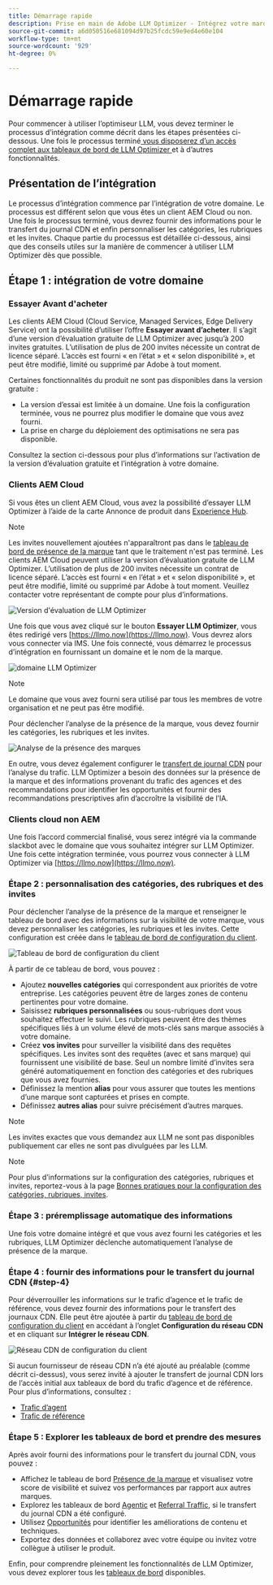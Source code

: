 ```yaml
---
title: Démarrage rapide
description: Prise en main de Adobe LLM Optimizer - Intégrez votre marque, déverrouillez les informations de visibilité de l’IA et explorez les tableaux de bord pour améliorer les performances des recherches.
source-git-commit: a6d050516e681094d97b25fcdc59e9ed4e60e104
workflow-type: tm+mt
source-wordcount: '929'
ht-degree: 0%

---
```



# Démarrage rapide

Pour commencer à utiliser l’optimiseur LLM, vous devez terminer le processus d’intégration comme décrit dans les étapes présentées ci-dessous. Une fois le processus terminé[ vous disposerez d’un accès complet aux tableaux de bord de LLM Optimizer ](/help/dashboards/dashboards-overview.md)et à d’autres fonctionnalités.

## Présentation de l’intégration

Le processus d’intégration commence par l’intégration de votre domaine. Le processus est différent selon que vous êtes un client AEM Cloud ou non. Une fois le processus terminé, vous devrez fournir des informations pour le transfert du journal CDN et enfin personnaliser les catégories, les rubriques et les invites. Chaque partie du processus est détaillée ci-dessous, ainsi que des conseils utiles sur la manière de commencer à utiliser LLM Optimizer dès que possible.

## Étape 1 : intégration de votre domaine

### Essayer Avant d&#39;acheter

Les clients AEM Cloud (Cloud Service, Managed Services, Edge Delivery Service) ont la possibilité d’utiliser l’offre **Essayer avant d’acheter**. Il s’agit d’une version d’évaluation gratuite de LLM Optimizer avec jusqu’à 200 invites gratuites. L’utilisation de plus de 200 invites nécessite un contrat de licence séparé. L’accès est fourni « en l’état » et « selon disponibilité », et peut être modifié, limité ou supprimé par Adobe à tout moment.

Certaines fonctionnalités du produit ne sont pas disponibles dans la version gratuite :

* La version d’essai est limitée à un domaine. Une fois la configuration terminée, vous ne pourrez plus modifier le domaine que vous avez fourni.
* La prise en charge du déploiement des optimisations ne sera pas disponible.

Consultez la section ci-dessous pour plus d’informations sur l’activation de la version d’évaluation gratuite et l’intégration à votre domaine.

### Clients AEM Cloud

Si vous êtes un client AEM Cloud, vous avez la possibilité d’essayer LLM Optimizer à l’aide de la carte Annonce de produit dans [Experience Hub](https://experienceleague.adobe.com/en/docs/experience-manager-cloud-service/content/experience-hub/experience-hub).

>[!NOTE]
>Les invites nouvellement ajoutées n&#39;apparaîtront pas dans le [tableau de bord de présence de la marque](/help/dashboards/brand-presence.md) tant que le traitement n&#39;est pas terminé. Les clients AEM Cloud peuvent utiliser la version d’évaluation gratuite de LLM Optimizer. L’utilisation de plus de 200 invites nécessite un contrat de licence séparé. L’accès est fourni « en l’état » et « selon disponibilité », et peut être modifié, limité ou supprimé par Adobe à tout moment. Veuillez contacter votre représentant de compte pour plus d’informations.

![Version d&#39;évaluation de LLM Optimizer](/help/overview/assets/llm-trial.png)

Une fois que vous avez cliqué sur le bouton **Essayer LLM Optimizer**, vous êtes redirigé vers [https://llmo.now](https://llmo.now). Vous devrez alors vous connecter via IMS. Une fois connecté, vous démarrez le processus d’intégration en fournissant un domaine et le nom de la marque.

![domaine LLM Optimizer](/help/overview/assets/domain.png)

>[!NOTE]
>Le domaine que vous avez fourni sera utilisé par tous les membres de votre organisation et ne peut pas être modifié.

Pour déclencher l’analyse de la présence de la marque, vous devez fournir les catégories, les rubriques et les invites.

![Analyse de la présence des marques](/help/overview/assets/bp-analysis.png)

En outre, vous devez également configurer le [transfert de journal CDN](#step-4) pour l’analyse du trafic. LLM Optimizer a besoin des données sur la présence de la marque et des informations provenant du trafic des agences et des recommandations pour identifier les opportunités et fournir des recommandations prescriptives afin d’accroître la visibilité de l’IA.

### Clients cloud non AEM

Une fois l’accord commercial finalisé, vous serez intégré via la commande slackbot avec le domaine que vous souhaitez intégrer sur LLM Optimizer. Une fois cette intégration terminée, vous pourrez vous connecter à LLM Optimizer via [https://llmo.now](https://llmo.now).

### Étape 2 : personnalisation des catégories, des rubriques et des invites

Pour déclencher l’analyse de la présence de la marque et renseigner le tableau de bord avec des informations sur la visibilité de votre marque, vous devez personnaliser les catégories, les rubriques et les invites. Cette configuration est créée dans le [tableau de bord de configuration du client](/help/dashboards/customer-configuration.md).

![Tableau de bord de configuration du client](/help/overview/assets/prompt-creation.png)

À partir de ce tableau de bord, vous pouvez :

* Ajoutez **nouvelles catégories** qui correspondent aux priorités de votre entreprise. Les catégories peuvent être de larges zones de contenu pertinentes pour votre domaine.
* Saisissez **rubriques personnalisées** ou sous-rubriques dont vous souhaitez effectuer le suivi. Les rubriques peuvent être des thèmes spécifiques liés à un volume élevé de mots-clés sans marque associés à votre domaine.
* Créez **vos invites** pour surveiller la visibilité dans des requêtes spécifiques. Les invites sont des requêtes (avec et sans marque) qui fournissent une visibilité de base. Seul un nombre limité d’invites sera généré automatiquement en fonction des catégories et des rubriques que vous avez fournies.
* Définissez la mention **alias** pour vous assurer que toutes les mentions d’une marque sont capturées et prises en compte.
* Définissez **autres alias** pour suivre précisément d’autres marques.

>[!NOTE]
>Les invites exactes que vous demandez aux LLM ne sont pas disponibles publiquement car elles ne sont pas divulguées par les LLM.

>[!NOTE]
>
> Pour plus d’informations sur la configuration des catégories, rubriques et invites, reportez-vous à la page [Bonnes pratiques pour la configuration des catégories, rubriques, invites](/help/overview/best-practices-topics-prompts.md).

### Étape 3 : préremplissage automatique des informations

Une fois votre domaine intégré et que vous avez fourni les catégories et les rubriques, LLM Optimizer déclenche automatiquement l’analyse de présence de la marque.

### Étape 4 : fournir des informations pour le transfert du journal CDN {#step-4}

Pour déverrouiller les informations sur le trafic d’agence et le trafic de référence, vous devez fournir des informations pour le transfert des journaux CDN. Elle peut être ajoutée à partir du [tableau de bord de configuration du client](/help/dashboards/customer-configuration.md#cdn-configuration) en accédant à l’onglet **Configuration du réseau CDN** et en cliquant sur **Intégrer le réseau CDN**.

![Réseau CDN de configuration du client](/help/overview/assets/cc-cdn.png)

Si aucun fournisseur de réseau CDN n’a été ajouté au préalable (comme décrit ci-dessus), vous serez invité à ajouter le transfert de journal CDN lors de l’accès initial aux tableaux de bord du trafic d’agence et de référence. Pour plus d’informations, consultez :

* [Trafic d’agent](/help/dashboards/agentic-traffic.md#cdn-setup)
* [Trafic de référence](/help/dashboards/referral-traffic.md#setup#setup)

### Étape 5 : Explorer les tableaux de bord et prendre des mesures

Après avoir fourni des informations pour le transfert du journal CDN, vous pouvez :

* Affichez le tableau de bord [Présence de la marque](/help/dashboards/brand-presence.md) et visualisez votre score de visibilité et suivez vos performances par rapport aux autres marques.
* Explorez les tableaux de bord [Agentic](/help/dashboards/agentic-traffic.md) et [Referral Traffic](/help/dashboards/referral-traffic.md), si le transfert du journal CDN a été configuré.
* Utilisez [Opportunités](/help/dashboards/opportunities.md) pour identifier les améliorations de contenu et techniques.
* Exportez des données et collaborez avec votre équipe ou invitez votre collègue à utiliser le produit.

Enfin, pour comprendre pleinement les fonctionnalités de LLM Optimizer, vous devez explorer tous les [tableaux de bord](/help/dashboards/dashboards-overview.md) disponibles.
